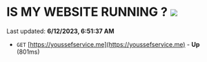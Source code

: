 # IS MY WEBSITE RUNNING ? [![](https://img.shields.io/static/v1?label=Sponsor&message=%E2%9D%A4&logo=GitHub&color=%23fe8e86)](https://github.com/sponsors/<username>)

Last updated: **6/12/2023, 6:51:37 AM**

- `GET` [https://youssefservice.me](https://youssefservice.me) - **Up** (801ms)
